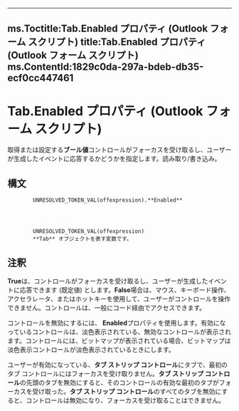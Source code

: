 

---
ms.Toctitle:Tab.Enabled プロパティ (Outlook フォーム スクリプト)
title:Tab.Enabled プロパティ (Outlook フォーム スクリプト)
ms.ContentId:1829c0da-297a-bdeb-db35-ecf0cc447461
---
# Tab.Enabled プロパティ (Outlook フォーム スクリプト)




取得または設定する**ブール値**コントロールがフォーカスを受け取るし、ユーザーが生成したイベントに応答するかどうかを指定します。読み取り/書き込み。

## 構文

            UNRESOLVED_TOKEN_VAL(offexpression).**Enabled**




            UNRESOLVED_TOKEN_VAL(offexpression)
            **Tab** オブジェクトを表す変数です。



## 注釈
**True**は、コントロールがフォーカスを受け取るし、ユーザーが生成したイベントに応答できます (既定値) とします。**False**場合は、マウス、キーボード操作、アクセラレータ、またはホットキーを使用して、ユーザーがコントロールを操作できません。コントロールは、一般にコード経由でアクセスできます。



コントロールを無効にするには、 **Enabled**プロパティを使用します。有効になっているコントロールは、淡色表示されている、無効なコントロールが表示されます。コントロールには、ビットマップが表示されている場合、ビットマップは淡色表示コントロールが淡色表示されているときにします。



ユーザーが有効になっている、**タブ ストリップ コントロール**にタブで、最初のタブ コントロールにはフォーカスを受け取りません。**タブ ストリップ コントロール**の先頭のタブを無効にすると、そのコントロールの有効な最初のタブがフォーカスを受け取った。**タブ ストリップ コントロール**のすべてのタブを無効にすると、コントロールは無効になり、フォーカスを受け取ることはできません。




